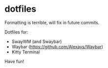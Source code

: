 # dotfiles
Formatting is terrible, will fix in future commits.

Dotfiles for:
* SwayWM (and Swaybar)
* Waybar (https://github.com/Alexays/Waybar)
* Kitty Terminal

Have fun!
